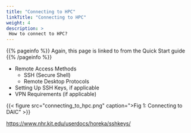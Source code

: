 ```yaml
---
title: "Connecting to HPC"
linkTitle: "Connecting to HPC"
weight: 4
description: >
 How to connect to HPC?
---
```


{{% pageinfo %}}
Again, this page is linked to from the Quick Start guide
{{% /pageinfo %}}

* Remote Access Methods
  * SSH (Secure Shell)
  * Remote Desktop Protocols
* Setting Up SSH Keys, if applicable
* VPN Requirements (if applicable)


{{< figure src="connecting_to_hpc.png" caption=">Fig 1: Connecting to DAIC"  >}}


https://www.nhr.kit.edu/userdocs/horeka/sshkeys/
